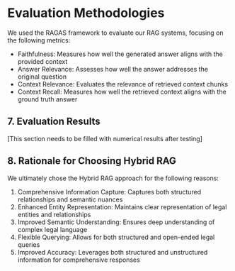 
# Evaluation Methodologies

We used the RAGAS framework to evaluate our RAG systems, focusing on the following metrics:

- Faithfulness: Measures how well the generated answer aligns with the provided context
- Answer Relevance: Assesses how well the answer addresses the original question
- Context Relevance: Evaluates the relevance of retrieved context chunks
- Context Recall: Measures how well the retrieved context aligns with the ground truth answer

## 7. Evaluation Results

[This section needs to be filled with numerical results after testing]

## 8. Rationale for Choosing Hybrid RAG

We ultimately chose the Hybrid RAG approach for the following reasons:

1. Comprehensive Information Capture: Captures both structured relationships and semantic nuances
2. Enhanced Entity Representation: Maintains clear representation of legal entities and relationships
3. Improved Semantic Understanding: Ensures deep understanding of complex legal language
4. Flexible Querying: Allows for both structured and open-ended legal queries
5. Improved Accuracy: Leverages both structured and unstructured information for comprehensive responses
